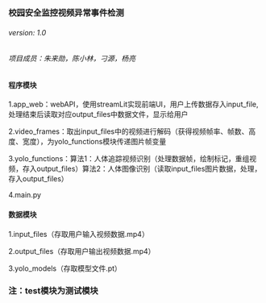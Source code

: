 
### 校园安全监控视频异常事件检测
###### version: 1.0
###### 项目成员：朱来勋，陈小林，刁源，杨亮

#### 程序模块
1.app_web：webAPI，使用streamLit实现前端UI，用户上传数据存入input_file,处理结束后读取对应output_files中数据文件，显示给用户

2.video_frames：取出input_files中的视频进行解码（获得视频帧率、帧数、高度、宽度），为yolo_functions模块传递图片帧变量

3.yolo_functions：算法1：人体追踪视频识别（处理数据帧，绘制标记，重组视频，存入output_files）算法2：人体图像识别（读取input_files图片数据，处理，存入output_files）

4.main.py
#### 数据模块
1.input_files（存取用户输入视频数据.mp4）

2.output_files（存取用户输出视频数据.mp4）

3.yolo_models（存取模型文件.pt）

### 注：test模块为测试模块
